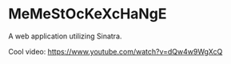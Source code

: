 # MeMeStOcKeXcHaNgE
A web application utilizing Sinatra.

Cool video: https://www.youtube.com/watch?v=dQw4w9WgXcQ
